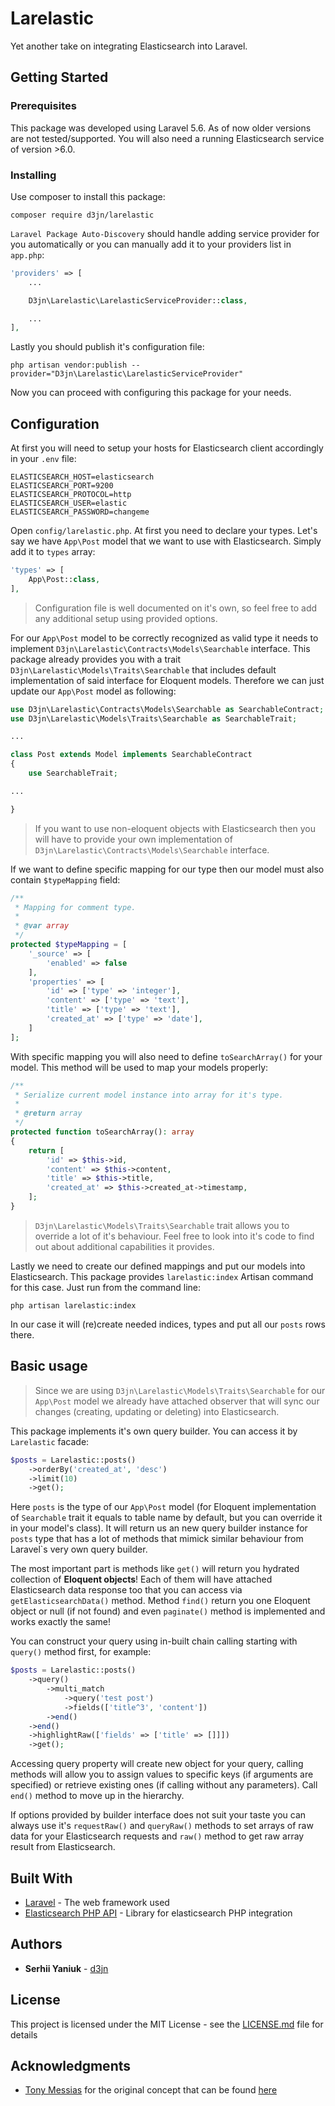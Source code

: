 # Larelastic

Yet another take on integrating Elasticsearch into Laravel.

## Getting Started

### Prerequisites

This package was developed using Laravel 5.6. As of now older versions are not tested/supported.  You will also need a running Elasticsearch service of version >6.0.

### Installing

Use composer to install this package:

```
composer require d3jn/larelastic
```

`Laravel Package Auto-Discovery` should handle adding service provider for you automatically or you can manually add it to your providers list in ```app.php```:

```php
'providers' => [
    ...

    D3jn\Larelastic\LarelasticServiceProvider::class,

    ...
],
```

Lastly you should publish it's configuration file:

```
php artisan vendor:publish --provider="D3jn\Larelastic\LarelasticServiceProvider"
```

Now you can proceed with configuring this package for your needs.

## Configuration

At first you will need to setup your hosts for Elasticsearch client accordingly in your `.env` file:

```
ELASTICSEARCH_HOST=elasticsearch
ELASTICSEARCH_PORT=9200
ELASTICSEARCH_PROTOCOL=http
ELASTICSEARCH_USER=elastic
ELASTICSEARCH_PASSWORD=changeme
```

Open `config/larelastic.php`. At first you need to declare your types. Let's say we have `App\Post` model that
we want to use with Elasticsearch. Simply add it to `types` array:

```php
'types' => [
    App\Post::class,
],
```

> Configuration file is well documented on it's own, so feel free to add any additional setup using provided options.

For our `App\Post` model to be correctly recognized as valid type it needs to implement `D3jn\Larelastic\Contracts\Models\Searchable` interface. This package already provides you with a trait `D3jn\Larelastic\Models\Traits\Searchable` that includes default implementation of said interface for Eloquent models. Therefore we can just update our `App\Post` model as following:

```php
use D3jn\Larelastic\Contracts\Models\Searchable as SearchableContract;
use D3jn\Larelastic\Models\Traits\Searchable as SearchableTrait;

...

class Post extends Model implements SearchableContract
{
    use SearchableTrait;

...

}
```

> If you want to use non-eloquent objects with Elasticsearch then you will have to provide your own implementation of `D3jn\Larelastic\Contracts\Models\Searchable` interface.

If we want to define specific mapping for our type then our model must also contain `$typeMapping` field:

```php
/**
 * Mapping for comment type.
 *
 * @var array
 */
protected $typeMapping = [
    '_source' => [
        'enabled' => false
    ],
    'properties' => [
        'id' => ['type' => 'integer'],
        'content' => ['type' => 'text'],
        'title' => ['type' => 'text'],
        'created_at' => ['type' => 'date'],
    ]
];
```

With specific mapping you will also need to define `toSearchArray()` for your model. This method will be used to map your models properly:

```php
/**
 * Serialize current model instance into array for it's type.
 *
 * @return array
 */
protected function toSearchArray(): array
{
    return [
        'id' => $this->id,
        'content' => $this->content,
        'title' => $this->title,
        'created_at' => $this->created_at->timestamp,
    ];
}
```

> `D3jn\Larelastic\Models\Traits\Searchable` trait allows you to override a lot of it's behaviour. Feel free to look into it's code to find out about additional capabilities it provides.

Lastly we need to create our defined mappings and put our models into Elasticsearch. This package provides `larelastic:index` Artisan command for this case. Just run from the command line:

```
php artisan larelastic:index
```

In our case it will (re)create needed indices, types and put all our `posts` rows there.

## Basic usage

> Since we are using `D3jn\Larelastic\Models\Traits\Searchable` for our `App\Post` model we already have attached observer that will sync our changes (creating, updating or deleting) into Elasticsearch.

This package implements it's own query builder. You can access it by `Larelastic` facade:

```php
$posts = Larelastic::posts()
    ->orderBy('created_at', 'desc')
    ->limit(10)
    ->get();
```

Here `posts` is the type of our `App\Post` model (for Eloquent implementation of `Searchable` trait it equals to table name by default, but you can override it in your model's class). It will return us an new query builder instance for `posts` type that has a lot of methods that mimick similar behaviour from Laravel`s very own query builder.

The most important part is methods like `get()` will return you hydrated collection of **Eloquent objects**! Each of them will have attached Elasticsearch data response too that you can access via `getElasticsearchData()` method. Method `find()` return you one Eloquent object or null (if not found) and even `paginate()` method is implemented and works exactly the same!

You can construct your query using in-built chain calling starting with `query()` method first, for example:

```php
$posts = Larelastic::posts()
    ->query()
        ->multi_match
            ->query('test post')
            ->fields(['title^3', 'content'])
        ->end()
    ->end()
    ->highlightRaw(['fields' => ['title' => []]])
    ->get();
```

Accessing query property will create new object for your query, calling methods will allow you to assign values to specific keys (if arguments are specified) or retrieve existing ones (if calling without any parameters). Call `end()` method to move up in the hierarchy.

If options provided by builder interface does not suit your taste you can always use it's `requestRaw()` and `queryRaw()` methods to set arrays of raw data for your Elasticsearch requests and `raw()` method to get raw array result from Elasticsearch.

## Built With

* [Laravel](http://laravel.com) - The web framework used
* [Elasticsearch PHP API](https://www.elastic.co/guide/en/elasticsearch/client/php-api/current/index.html) - Library for elasticsearch PHP integration

## Authors

* **Serhii Yaniuk** - [d3jn](https://twitter.com/d3jn_)

## License

This project is licensed under the MIT License - see the [LICENSE.md](LICENSE.md) file for details

## Acknowledgments

* [Tony Messias](https://twitter.com/tony0x01) for the original concept that can be found [here](https://blog.madewithlove.be/post/how-to-integrate-your-laravel-app-with-elasticsearch/)
